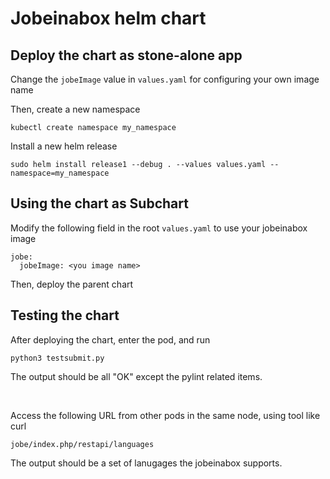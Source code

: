 # Jobeinabox helm chart


## Deploy the chart as stone-alone app

Change the `jobeImage` value in `values.yaml` for configuring your own image name

Then, create a new namespace
```
kubectl create namespace my_namespace
```
Install a new helm release
```
sudo helm install release1 --debug . --values values.yaml --namespace=my_namespace
```

## Using the chart as Subchart

Modify the following field in the root `values.yaml` to use your jobeinabox image
```
jobe:
  jobeImage: <you image name>
```
Then, deploy the parent chart

## Testing the chart
After deploying the chart, enter the pod, and run
```
python3 testsubmit.py
```
The output should be all "OK" except the pylint related items.

<br>

Access the following URL from other pods in the same node, using tool like curl
 ```
jobe/index.php/restapi/languages
 ```
The output should be a set of lanugages the jobeinabox supports.















